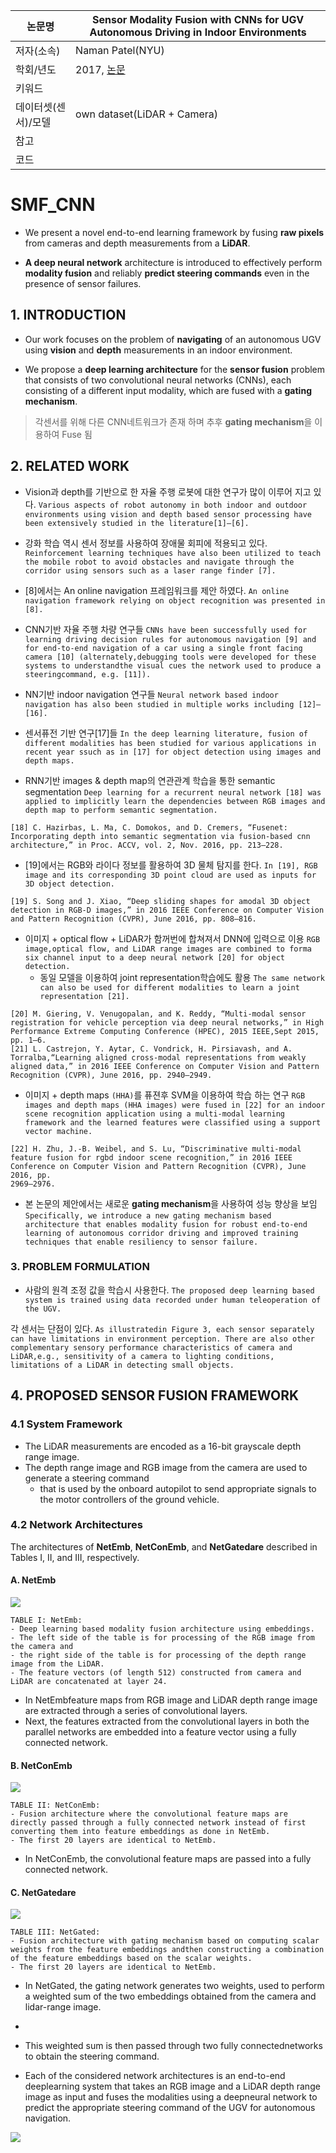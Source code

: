 | 논문명 | Sensor Modality Fusion with CNNs for UGV Autonomous Driving in Indoor Environments |
| --- | --- |
| 저자\(소속\) | Naman Patel\(NYU\) |
| 학회/년도 | 2017, [논문](http://cims.nyu.edu/~achoroma/NonFlash/Papers/SMF_CNN.pdf) |
| 키워드 |   |
| 데이터셋(센서)/모델 | own dataset(LiDAR + Camera) |
| 참고 |  |
| 코드 |  |

# SMF_CNN

- We present a novel end-to-end learning framework by fusing **raw pixels** from cameras and depth measurements from a **LiDAR**. 

- **A deep neural network** architecture is introduced to effectively perform **modality fusion** and reliably **predict steering commands** even in the presence of sensor failures. 

## 1. INTRODUCTION

- Our work focuses on the problem of **navigating** of an autonomous UGV using **vision** and **depth** measurements in an indoor environment. 

- We propose a **deep learning architecture** for the **sensor fusion** problem that consists of two convolutional neural networks (CNNs), each consisting of a different input modality, which are fused with a **gating mechanism**. 

> 각센서를 위해 다른 CNN네트워크가 존재 하며 추후 **gating mechanism**을 이용하여 Fuse 됨 

## 2. RELATED WORK

- Vision과  depth를 기반으로 한 자율 주행 로봇에 대한 연구가 많이 이루어 지고 있다. `Various aspects of robot autonomy in both indoor and outdoor environments using vision and depth based sensor processing have been extensively studied in the literature[1]–[6]. `

- 강화 학습 역시 센서 정보를 사용하여 장애물 회피에 적용되고 있다. `Reinforcement learning techniques have also been utilized to teach the mobile robot to avoid obstacles and navigate through the corridor using sensors such as a laser range finder [7]. `

- [8]에서는 An online navigation 프레임워크를 제안 하였다. `An online navigation framework relying on object recognition was presented in [8]. `

- CNN기반 자율 주행 차량 연구들 `CNNs have been successfully used for learning driving decision rules for autonomous navigation [9] and for end-to-end navigation of a car using a single front facing camera [10] (alternately,debugging tools were developed for these systems to understandthe visual cues the network used to produce a steeringcommand, e.g. [11]). `

- NN기반 indoor navigation 연구들 `Neural network based indoor navigation has also been studied in multiple works including [12]–[16].`

- 센서퓨전 기반 연구[17]들 `In the deep learning literature, fusion of different modalities has been studied for various applications in recent year ssuch as in [17] for object detection using images and depth maps. `


- RNN기반 images & depth map의 연관관계 학습을 통한 semantic segmentation `Deep learning for a recurrent neural network [18] was applied to implicitly learn the dependencies between RGB images and depth map to perform semantic segmentation.`


```
[18] C. Hazirbas, L. Ma, C. Domokos, and D. Cremers, “Fusenet: Incorporating depth into semantic segmentation via fusion-based cnn architecture,” in Proc. ACCV, vol. 2, Nov. 2016, pp. 213–228.
```

- [19]에서는 RGB와 라이다 정보를 활용하여 3D 물체 탐지를 한다. `In [19], RGB image and its corresponding 3D point cloud are used as inputs for 3D object detection. `

```
[19] S. Song and J. Xiao, “Deep sliding shapes for amodal 3D object detection in RGB-D images,” in 2016 IEEE Conference on Computer Vision and Pattern Recognition (CVPR), June 2016, pp. 808–816.
```

- 이미지 +  optical flow + LiDAR가 함꺼번에 합쳐져서 DNN에 입력으로 이용 `RGB image,optical flow, and LiDAR range images are combined to forma six channel input to a deep neural network [20] for object detection. `
	- 동일 모델을 이용하여 joint representation학습에도 활용 `The same network can also be used for different modalities to learn a joint representation [21]. `

```
[20] M. Giering, V. Venugopalan, and K. Reddy, “Multi-modal sensor registration for vehicle perception via deep neural networks,” in High Performance Extreme Computing Conference (HPEC), 2015 IEEE,Sept 2015, pp. 1–6.
[21] L. Castrejon, Y. Aytar, C. Vondrick, H. Pirsiavash, and A. Torralba,“Learning aligned cross-modal representations from weakly aligned data,” in 2016 IEEE Conference on Computer Vision and Pattern Recognition (CVPR), June 2016, pp. 2940–2949.
```

- 이미지 + depth maps `(HHA)`를 퓨젼후 SVM을 이용하여 학습 하는 연구 `RGB images and depth maps (HHA images) were fused in [22] for an indoor scene recognition application using a multi-modal learning framework and the learned features were classified using a support vector machine.`

```
[22] H. Zhu, J.-B. Weibel, and S. Lu, “Discriminative multi-modal feature fusion for rgbd indoor scene recognition,” in 2016 IEEE Conference on Computer Vision and Pattern Recognition (CVPR), June 2016, pp.
2969–2976.
```

- 본 논문의 제안에서는 새로운 **gating mechanism**을 사용하여 성능 향상을 보임 ` Specifically, we introduce a new gating mechanism based architecture that enables modality fusion for robust end-to-end learning of autonomous corridor driving and improved training techniques that enable resiliency to sensor failure. `

### 3. PROBLEM FORMULATION

- 사람의 원격 조정 값을 학습시 사용한다. `The proposed deep learning based system is trained using data recorded under human teleoperation of the UGV.`

각 센서는 단점이 있다. `As illustratedin Figure 3, each sensor separately can have limitations in environment perception. There are also other complementary sensory performance characteristics of camera and LiDAR,e.g., sensitivity of a camera to lighting conditions, limitations of a LiDAR in detecting small objects.`

## 4. PROPOSED SENSOR FUSION FRAMEWORK

### 4.1 System Framework

- The LiDAR measurements are encoded as a 16-bit grayscale depth range image. 
- The depth range image and RGB image from the camera are used to generate a steering command 
	- that is used by the onboard autopilot to send appropriate signals to the motor controllers of the ground vehicle.

### 4.2 Network Architectures

The architectures of **NetEmb**, **NetConEmb**, and **NetGatedare** described in Tables I, II, and III, respectively. 

#### A. NetEmb

![](https://i.imgur.com/0LPYU7q.png)
```
TABLE I: NetEmb: 
- Deep learning based modality fusion architecture using embeddings. 
- The left side of the table is for processing of the RGB image from the camera and 
- the right side of the table is for processing of the depth range image from the LiDAR. 
- The feature vectors (of length 512) constructed from camera and LiDAR are concatenated at layer 24.
```
- In NetEmbfeature maps from RGB image and LiDAR depth range image are extracted through a series of convolutional layers.
- Next, the features extracted from the convolutional layers in both the parallel networks are embedded into a feature vector using a fully connected network. 

#### B. NetConEmb

![](https://i.imgur.com/5k3d8rE.png)
```
TABLE II: NetConEmb: 
- Fusion architecture where the convolutional feature maps are directly passed through a fully connected network instead of first converting them into feature embeddings as done in NetEmb. 
- The first 20 layers are identical to NetEmb.
```
- In NetConEmb, the convolutional feature maps are passed into a fully connected network. 

#### C. NetGatedare

![](https://i.imgur.com/u5ZtFGF.png)
```
TABLE III: NetGated: 
- Fusion architecture with gating mechanism based on computing scalar weights from the feature embeddings andthen constructing a combination of the feature embeddings based on the scalar weights. 
- The first 20 layers are identical to NetEmb.
```

- In NetGated, the gating network generates two weights, used to perform a weighted sum of the two embeddings obtained from the camera and lidar-range image.
- 
- This weighted sum is then passed through two fully connectednetworks to obtain the steering command. 

- Each of the considered network architectures is an end-to-end deeplearning system that takes an RGB image and a LiDAR depth range image as input and fuses the modalities using a deepneural network to predict the appropriate steering command of the UGV for autonomous navigation.

![](https://i.imgur.com/FnFDsYn.png)
<!--stackedit_data:
eyJoaXN0b3J5IjpbMzgyODQ2OTc2XX0=
-->